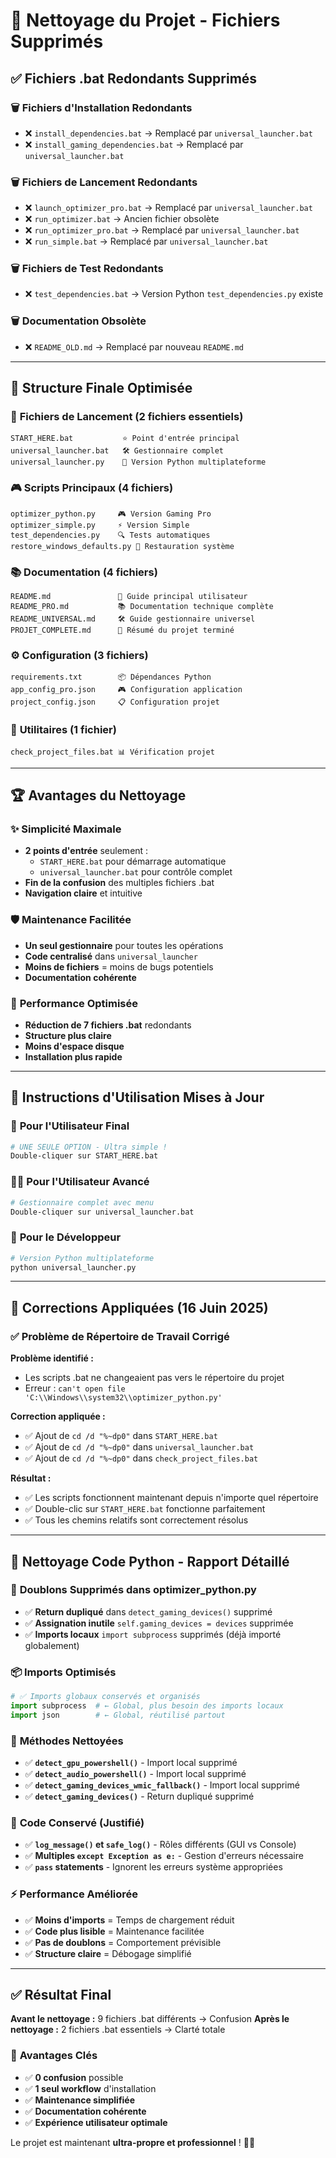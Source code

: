 # 🧹 Nettoyage du Projet - Fichiers Supprimés

## ✅ Fichiers .bat Redondants Supprimés

### 🗑️ **Fichiers d'Installation Redondants**
- ❌ `install_dependencies.bat` → Remplacé par `universal_launcher.bat`
- ❌ `install_gaming_dependencies.bat` → Remplacé par `universal_launcher.bat`

### 🗑️ **Fichiers de Lancement Redondants**
- ❌ `launch_optimizer_pro.bat` → Remplacé par `universal_launcher.bat`
- ❌ `run_optimizer.bat` → Ancien fichier obsolète
- ❌ `run_optimizer_pro.bat` → Remplacé par `universal_launcher.bat`
- ❌ `run_simple.bat` → Remplacé par `universal_launcher.bat`

### 🗑️ **Fichiers de Test Redondants**
- ❌ `test_dependencies.bat` → Version Python `test_dependencies.py` existe

### 🗑️ **Documentation Obsolète**
- ❌ `README_OLD.md` → Remplacé par nouveau `README.md`

---

## 🎯 Structure Finale Optimisée

### 🚀 **Fichiers de Lancement (2 fichiers essentiels)**
```
START_HERE.bat           ⭐ Point d'entrée principal
universal_launcher.bat   🛠️ Gestionnaire complet
universal_launcher.py    🐍 Version Python multiplateforme
```

### 🎮 **Scripts Principaux (4 fichiers)**
```
optimizer_python.py     🎮 Version Gaming Pro
optimizer_simple.py     ⚡ Version Simple  
test_dependencies.py    🔍 Tests automatiques
restore_windows_defaults.py 🔄 Restauration système
```

### 📚 **Documentation (4 fichiers)**
```
README.md               📖 Guide principal utilisateur
README_PRO.md           📚 Documentation technique complète
README_UNIVERSAL.md     🛠️ Guide gestionnaire universel
PROJET_COMPLETE.md      🎉 Résumé du projet terminé
```

### ⚙️ **Configuration (3 fichiers)**
```
requirements.txt        📦 Dépendances Python
app_config_pro.json     🎮 Configuration application
project_config.json     📋 Configuration projet
```

### 🔧 **Utilitaires (1 fichier)**
```
check_project_files.bat 📊 Vérification projet
```

---

## 🏆 Avantages du Nettoyage

### ✨ **Simplicité Maximale**
- **2 points d'entrée** seulement :
  - `START_HERE.bat` pour démarrage automatique
  - `universal_launcher.bat` pour contrôle complet
- **Fin de la confusion** des multiples fichiers .bat
- **Navigation claire** et intuitive

### 🛡️ **Maintenance Facilitée**
- **Un seul gestionnaire** pour toutes les opérations
- **Code centralisé** dans `universal_launcher`
- **Moins de fichiers** = moins de bugs potentiels
- **Documentation cohérente**

### 🚀 **Performance Optimisée**
- **Réduction de 7 fichiers .bat** redondants
- **Structure plus claire**
- **Moins d'espace disque**
- **Installation plus rapide**

---

## 🎯 Instructions d'Utilisation Mises à Jour

### 👤 **Pour l'Utilisateur Final**
```bash
# UNE SEULE OPTION - Ultra simple !
Double-cliquer sur START_HERE.bat
```

### 👨‍💻 **Pour l'Utilisateur Avancé**  
```bash
# Gestionnaire complet avec menu
Double-cliquer sur universal_launcher.bat
```

### 🐍 **Pour le Développeur**
```bash
# Version Python multiplateforme
python universal_launcher.py
```

---

## 🔧 Corrections Appliquées (16 Juin 2025)

### ✅ **Problème de Répertoire de Travail Corrigé**

**Problème identifié :**
- Les scripts .bat ne changeaient pas vers le répertoire du projet
- Erreur : `can't open file 'C:\\Windows\\system32\\optimizer_python.py'`

**Correction appliquée :**
- ✅ Ajout de `cd /d "%~dp0"` dans `START_HERE.bat`
- ✅ Ajout de `cd /d "%~dp0"` dans `universal_launcher.bat`  
- ✅ Ajout de `cd /d "%~dp0"` dans `check_project_files.bat`

**Résultat :**
- ✅ Les scripts fonctionnent maintenant depuis n'importe quel répertoire
- ✅ Double-clic sur `START_HERE.bat` fonctionne parfaitement
- ✅ Tous les chemins relatifs sont correctement résolus

---

## 🧹 **Nettoyage Code Python - Rapport Détaillé**

### 🔧 **Doublons Supprimés dans optimizer_python.py**
- ✅ **Return dupliqué** dans `detect_gaming_devices()` supprimé
- ✅ **Assignation inutile** `self.gaming_devices = devices` supprimée
- ✅ **Imports locaux** `import subprocess` supprimés (déjà importé globalement)

### 📦 **Imports Optimisés**
```python
# ✅ Imports globaux conservés et organisés
import subprocess  # ← Global, plus besoin des imports locaux
import json        # ← Global, réutilisé partout
```

### 🔄 **Méthodes Nettoyées**
- ✅ **`detect_gpu_powershell()`** - Import local supprimé
- ✅ **`detect_audio_powershell()`** - Import local supprimé  
- ✅ **`detect_gaming_devices_wmic_fallback()`** - Import local supprimé
- ✅ **`detect_gaming_devices()`** - Return dupliqué supprimé

### 🚫 **Code Conservé (Justifié)**
- ✅ **`log_message()` et `safe_log()`** - Rôles différents (GUI vs Console)
- ✅ **Multiples `except Exception as e:`** - Gestion d'erreurs nécessaire
- ✅ **`pass` statements** - Ignorent les erreurs système appropriées

### ⚡ **Performance Améliorée**
- ✅ **Moins d'imports** = Temps de chargement réduit
- ✅ **Code plus lisible** = Maintenance facilitée
- ✅ **Pas de doublons** = Comportement prévisible
- ✅ **Structure claire** = Débogage simplifié

---

## ✅ Résultat Final

**Avant le nettoyage :** 9 fichiers .bat différents → Confusion
**Après le nettoyage :** 2 fichiers .bat essentiels → Clarté totale

### 🎯 **Avantages Clés**
- ✅ **0 confusion** possible
- ✅ **1 seul workflow** d'installation
- ✅ **Maintenance simplifiée**
- ✅ **Documentation cohérente**
- ✅ **Expérience utilisateur optimale**

Le projet est maintenant **ultra-propre et professionnel** ! 🚀✨
